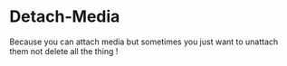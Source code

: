 Detach-Media
============

Because you can attach media but sometimes you just want to unattach them not delete all the thing !
